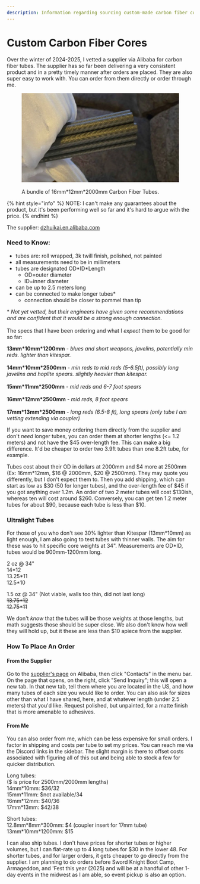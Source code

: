 ```yaml
---
description: Information regarding sourcing custom-made carbon fiber cores.
---
```


# Custom Carbon Fiber Cores

Over the winter of 2024-2025, I vetted a supplier via Alibaba for carbon fiber tubes. The supplier has so far been delivering a very consistent product and in a pretty timely manner after orders are placed. They are also super easy to work with. You can order from them directly or order through me.

<figure><img src="../../.gitbook/assets/bafkreia46t6q7qrn556cwwgcaiwgclbtfy7ezal4bwhyohhx5smtixslhe.webp" alt=""><figcaption><p>A bundle of 16mm*12mm*2000mm Carbon Fiber Tubes.</p></figcaption></figure>

{% hint style="info" %}
NOTE: I can't make any guarantees about the product, but it's been performing well so far and it's hard to argue with the price.
{% endhint %}

The supplier: [dzhuikai.en.alibaba.com](https://dzhuikai.en.alibaba.com/)

### Need to Know:

* tubes are: roll wrapped, 3k twill finish, polished, not painted
* all measurements need to be in millimeters
* tubes are designated OD\*ID\*Length
  * OD=outer diameter
  * ID=inner diameter
* can be up to 2.5 meters long
* can be connected to make longer tubes\*
  * connection should be closer to pommel than tip

\* _Not yet vetted, but their engineers have given some recommendations and are confident that it would be a strong enough connection._\
\
The specs that I have been ordering and what I _expect_ them to be good for so far:&#x20;

**13mm\*10mm\*1200mm** - _blues and short weapons, javelins, potentially min reds. lighter than kitespar._ \
\
**14mm\*10mm\*2500mm** - _min reds to mid reds (5-6.5ft), possibly long javelins and hoplite spears. slightly heavier than kitespar._\
\
**15mm\*11mm\*2500mm** - _mid reds and 6-7 foot spears_ \
\
**16mm\*12mm\*2500mm** - _mid reds, 8 foot spears_ \
\
**17mm\*13mm\*2500mm** - _long reds (6.5-8 ft), long spears (only tube I am vetting extending via coupler)_&#x20;

If you want to save money ordering them directly from the supplier and don't _need_ longer tubes, you can order them at shorter lengths (<= 1.2 meters) and not have the $45 over-length fee. This can make a big difference. It'd be cheaper to order two 3.9ft tubes than one 8.2ft tube, for example.

Tubes cost about their OD in dollars at 2000mm and $4 more at 2500mm (Ex: 16mm\*12mm, $16 @ 2000mm, $20 @ 2500mm). They may quote you differently, but I don't expect them to. Then you add shipping, which can start as low as $30 (50 for longer tubes), and the over-length fee of $45 if you got anything over 1.2m. An order of two 2 meter tubes will cost $130ish, whereas ten will cost around $260. Conversely, you can get ten 1.2 meter tubes for about $90, because each tube is less than $10.

### Ultralight Tubes

For those of you who don't see 30% lighter than Kitespar (13mm\*10mm) as light enough, I am also going to test tubes with thinner walls. The aim for these was to hit specific core weights at 34". Measurements are OD\*ID, tubes would be 900mm-1200mm long.

2 oz @ 34" \
14\*12 \
13.25\*11 \
12.5\*10

1.5 oz @ 34" (Not viable, walls too thin, did not last long) \
~~13.75\*12~~ \
~~12.75\*11~~

We don't _know_ that the tubes will be those weights at those lengths, but math suggests those should be super close. We also don't know how well they will hold up, but it these are less than $10 apiece from the supplier.

### How To Place An Order

#### From the Supplier

Go to the [supplier's page](https://dzhuikai.en.alibaba.com/) on Alibaba, then click "Contacts" in the menu bar. On the page that opens, on the right, click "Send Inquiry"; this will open a new tab. In that new tab, tell them where you are located in the US, and how many tubes of each size you would like to order. You can also ask for sizes other than what I have shared, here, and at whatever length (under 2.5 meters) that you'd like. Request polished, but unpainted, for a matte finish that is more amenable to adhesives.

#### From Me

You can also order from me, which can be less expensive for small orders. I factor in shipping and costs per tube to set my prices. You can reach me via the Discord links in the sidebar. The slight margin is there to offset costs associated with figuring all of this out and being able to stock a few for quicker distribution.&#x20;

Long tubes: \
($ is price for 2500mm/2000mm lengths) \
14mm\*10mm: $36/32 \
15mm\*11mm: $not available/34 \
16mm\*12mm: $40/36 \
17mm\*13mm: $42/38

Short tubes:\
12.8mm\*8mm\*300mm: $4 (coupler insert for 17mm tube) \
13mm\*10mm\*1200mm: $15

I can also ship tubes. I don't have prices for shorter tubes or higher volumes, but I can flat-rate up to 4 long tubes for $30 in the lower 48. For shorter tubes, and for larger orders, it gets cheaper to go directly from the supplier. I am planning to do orders before Sword Knight Boot Camp, Armageddon, and 'Fest this year (2025) and will be at a handful of other 1-day events in the midwest as I am able, so event pickup is also an option.
